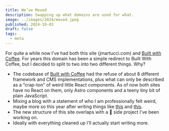 ```yaml
---
title: We’ve Moved
description: Swapping up what domains are used for what.
image: ../images/2024/moved.jpeg
published: 2024-10-03
draft: false
tags:
  - meta
---
```


For quite a while now I’ve had both this site (jmartucci.com) and [Built with Coffee](https://builtwith.coffee). For years this domain has been a simple redirect to Built With Coffee, but I decided to split to two into two different things. Why?
- The codebase of [Built with Coffee](https://builtwith.coffee) had the refuse of about 8 different framework and CMS implementations, plus what can only be described as a “crap-ton” of weird little React components. As of now both sites have no React on them, only Astro components and a teeny tiny bit of plain JavaScript.
- Mixing a blog with a statement of who I am professionally felt weird, maybe more so this year after writing things like [this](https://jmartucci.com/blog/2024/doom-or-the-market-for-web-developers-in-2024/) and [this](https://jmartucci.com/blog/2023-gets-an-a/).
- The new structure of this site overlaps with a 🤫 side project I’ve been working on.
- Ideally with everything cleaned up I’ll actually start writing more.